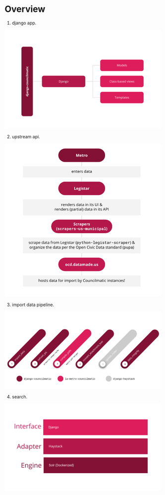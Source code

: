 # Overview

1. django app.

![django councilmatic](img/django-councilmatic.png)

2. upstream api.

![upstream scrapers](img/upstream-scrapers.png)

3. import data pipeline.

![import data pipeline](img/import-data-pipeline.png)

4. search.

![search](img/search-stack.png)
